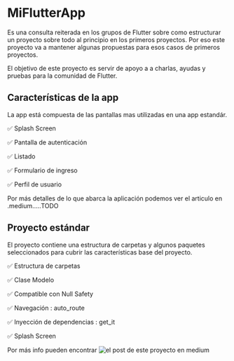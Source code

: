 # MiFlutterApp
 
Es una consulta reiterada en los grupos de Flutter sobre como estructurar un proyecto sobre todo 
al principio en los primeros proyectos. Por eso este proyecto va a mantener algunas propuestas 
para esos casos de primeros proyectos.

El objetivo de este proyecto es servir de apoyo a a charlas, ayudas y pruebas para la comunidad de Flutter.
 
 ## Características de la app
 La app está compuesta de las pantallas mas utilizadas en una app estandár.

:white_check_mark: Splash Screen

:white_check_mark: Pantalla de autenticación

:white_check_mark: Listado

:white_check_mark: Formulario de ingreso

:white_check_mark: Perfil de usuario

Por más detalles de lo que abarca la aplicación podemos ver el articulo en .medium.....TODO

## Proyecto estándar
El proyecto contiene una estructura de carpetas y algunos paquetes seleccionados para cubrir las características base del proyecto.

  :white_check_mark: Estructura de carpetas
 
  :white_check_mark: Clase Modelo
  
  :white_check_mark: Compatible con Null Safety
 
  :white_check_mark: Navegación : auto_route

  :white_check_mark: Inyección de dependencias : get_it

  :white_check_mark: Splash Screen


Por más info pueden encontrar ![el post de este proyecto en medium](https://tinoper.medium.com/aplicaci%C3%B3n-flutter-elemental-fd9240b63a0)




